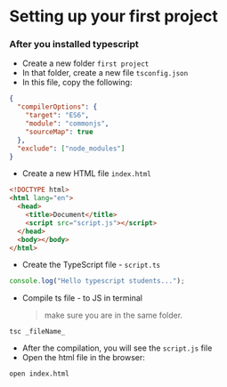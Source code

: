 # Setting up your first project

### After you installed typescript

- Create a new folder `first project`
- In that folder, create a new file `tsconfig.json`
- In this file, copy the following:

```json
{
  "compilerOptions": {
    "target": "ES6",
    "module": "commonjs",
    "sourceMap": true
  },
  "exclude": ["node_modules"]
}
```

- Create a new HTML file `index.html`

```html
<!DOCTYPE html>
<html lang="en">
  <head>
    <title>Document</title>
    <script src="script.js"></script>
  </head>
  <body></body>
</html>
```

- Create the TypeScript file - `script.ts`

```ts
console.log("Hello typescript students...");
```

- Compile ts file - to JS in terminal
  > make sure you are in the same folder.

```
tsc _fileName_
```

- After the compilation, you will see the `script.js` file
- Open the html file in the browser:

```
open index.html
```

